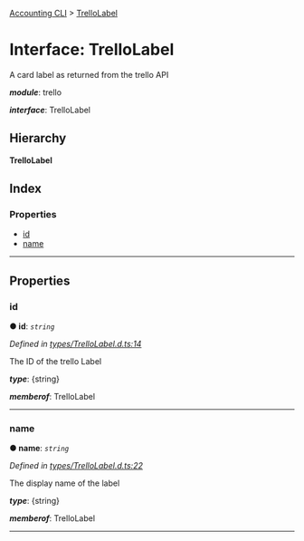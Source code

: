 [Accounting CLI](../README.md) > [TrelloLabel](../interfaces/trellolabel.md)

# Interface: TrelloLabel

A card label as returned from the trello API

*__module__*: trello

*__interface__*: TrelloLabel

## Hierarchy

**TrelloLabel**

## Index

### Properties

* [id](trellolabel.md#id)
* [name](trellolabel.md#name)

---

## Properties

<a id="id"></a>

###  id

**● id**: *`string`*

*Defined in [types/TrelloLabel.d.ts:14](https://github.com/daniellacosse/accounting-cli/blob/3ada08e/types/TrelloLabel.d.ts#L14)*

The ID of the trello Label

*__type__*: {string}

*__memberof__*: TrelloLabel

___
<a id="name"></a>

###  name

**● name**: *`string`*

*Defined in [types/TrelloLabel.d.ts:22](https://github.com/daniellacosse/accounting-cli/blob/3ada08e/types/TrelloLabel.d.ts#L22)*

The display name of the label

*__type__*: {string}

*__memberof__*: TrelloLabel

___

